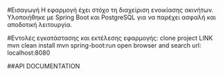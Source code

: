 #Εισαγωγή
Η εφαρμογή έχει στόχο τη διαχείριση ενοικίασης ακινήτων. 
Υλοποιήθηκε με Spring Boot και PostgreSQL για να παρέχει ασφαλή και αποδοτική λειτουργία.

#Εντολές εγκατάστασης και εκτέλεσης εφαρμογής:
clone project LINK
mvn clean install
mvn spring-boot:run
open browser and search url: localhost:8080

##API DOCUMENTATION
